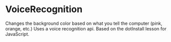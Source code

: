 # VoiceRecognition
Changes the background color based on what you tell the computer (pink, orange, etc.)
Uses a voice recognition api.
Based on the dotInstall lesson for JavaScript.
